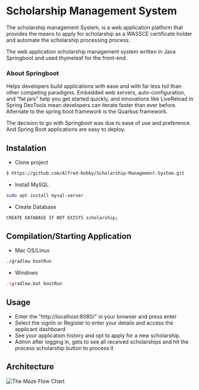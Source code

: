 # Scholarship Management System

The scholarship management System, is a web application platform that provides the means to apply for scholarship as a WASSCE certificate holder and automate the scholarship processing process.

The web application scholarship management system written in Java Springboot and used thymeleaf for the front-end.

### About Springboot
Helps developers build applications with ease and with far less toil than other competing paradigms. Embedded web servers, auto-configuration, and “fat jars” help you get started quickly, and innovations like LiveReload in Spring DevTools mean developers can iterate faster than ever before. Alternate to the spring boot framework is the Quarkus framework.

The decision to go with Springboot was due to ease of use and preference. And Spring Boot applications are easy to deploy.

## Instalation 
* Clone project
```sh
$ https://github.com/Alfred-Kobby/Scholarship-Management-System.git
```
* Install MySQL 
```sh
sudo apt install mysql-server
```

* Create Database
```sh
CREATE DATABASE IF NOT EXISTS scholarship;
```

## Compilation/Starting Application
* Mac OS/Linux
```sh
./gradlew bootRun
```

* Windows
```sh
.\gradlew.bat bootRun
```

## Usage
* Enter the "http://localhost:8080/" in your browser and press enter
* Select the signIn or Register to enter your details and access the applicant dashboard
* See your application history and opt to apply for a new scholarship.
* Admin after logging in, gets to see all received scholarships and hit the process scholarship button to process it

## Architecture
![The Maze Flow Chart](https://imgur.com/a/Lf3ddj9)